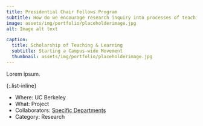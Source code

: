 ```yaml
---
title: Presidential Chair Fellows Program
subtitle: How do we encourage research inquiry into processes of teaching & learning?
image: assets/img/portfolio/placeholderimage.jpg
alt: Image alt text

caption:
  title: Scholarship of Teaching & Learning
  subtitle: Starting a Campus-wide Movement
  thumbnail: assets/img/portfolio/placeholderimage.jpg
---
```

Lorem ipsum.

{:.list-inline}
- Where: UC Berkeley
- What: Project
- Collaborators: [Specific Departments](https://teaching.berkeley.edu/programs/presidential-chair-fellows-grant-program)
- Category: Research
